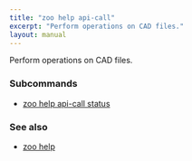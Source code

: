 ```yaml
---
title: "zoo help api-call"
excerpt: "Perform operations on CAD files."
layout: manual
---
```


Perform operations on CAD files.

### Subcommands

* [zoo help api-call status](./zoo_help_api-call_status)

### See also

* [zoo help](./zoo_help)